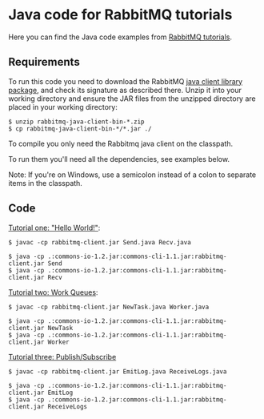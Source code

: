 # Java code for RabbitMQ tutorials

Here you can find the Java code examples from [RabbitMQ
tutorials](http://www.rabbitmq.com/getstarted.html).

## Requirements

To run this code you need to download the RabbitMQ 
[java client library package](http://www.rabbitmq.com/java-client.html),
and check its signature as described there. 
Unzip it into your working directory and ensure the JAR files from the 
unzipped directory are placed in your working directory:

    $ unzip rabbitmq-java-client-bin-*.zip
    $ cp rabbitmq-java-client-bin-*/*.jar ./

To compile you only need the Rabbitmq java client on the classpath.

To run them you'll need all the dependencies, see examples below. 

Note: If you're on Windows, 
use a semicolon instead of a colon to separate items in the classpath.

## Code

[Tutorial one: "Hello World!"](http://www.rabbitmq.com/tutorial-one-java.html):

    $ javac -cp rabbitmq-client.jar Send.java Recv.java

    $ java -cp .:commons-io-1.2.jar:commons-cli-1.1.jar:rabbitmq-client.jar Send
    $ java -cp .:commons-io-1.2.jar:commons-cli-1.1.jar:rabbitmq-client.jar Recv

[Tutorial two: Work Queues](http://www.rabbitmq.com/tutorial-two-java.html):

    $ javac -cp rabbitmq-client.jar NewTask.java Worker.java

    $ java -cp .:commons-io-1.2.jar:commons-cli-1.1.jar:rabbitmq-client.jar NewTask
    $ java -cp .:commons-io-1.2.jar:commons-cli-1.1.jar:rabbitmq-client.jar Worker

[Tutorial three: Publish/Subscribe](http://www.rabbitmq.com/tutorial-three-java.html)

    $ javac -cp rabbitmq-client.jar EmitLog.java ReceiveLogs.java
    
    $ java -cp .:commons-io-1.2.jar:commons-cli-1.1.jar:rabbitmq-client.jar EmitLog
    $ java -cp .:commons-io-1.2.jar:commons-cli-1.1.jar:rabbitmq-client.jar ReceiveLogs


